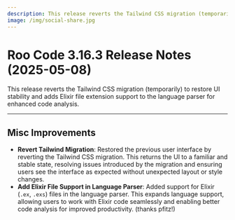 ```yaml
---
description: This release reverts the Tailwind CSS migration (temporarily) to restore UI stability and adds Elixir file extension support to the language parser for enhanced code analysis.
image: /img/social-share.jpg
---
```


# Roo Code 3.16.3 Release Notes (2025-05-08)

This release reverts the Tailwind CSS migration (temporarily) to restore UI stability and adds Elixir file extension support to the language parser for enhanced code analysis.

---

## Misc Improvements
*   **Revert Tailwind Migration**: Restored the previous user interface by reverting the Tailwind CSS migration. This returns the UI to a familiar and stable state, resolving issues introduced by the migration and ensuring users see the interface as expected without unexpected layout or style changes.
*   **Add Elixir File Support in Language Parser**: Added support for Elixir (`.ex`, `.exs`) files in the language parser. This expands language support, allowing users to work with Elixir code seamlessly and enabling better code analysis for improved productivity. (thanks pfitz!)